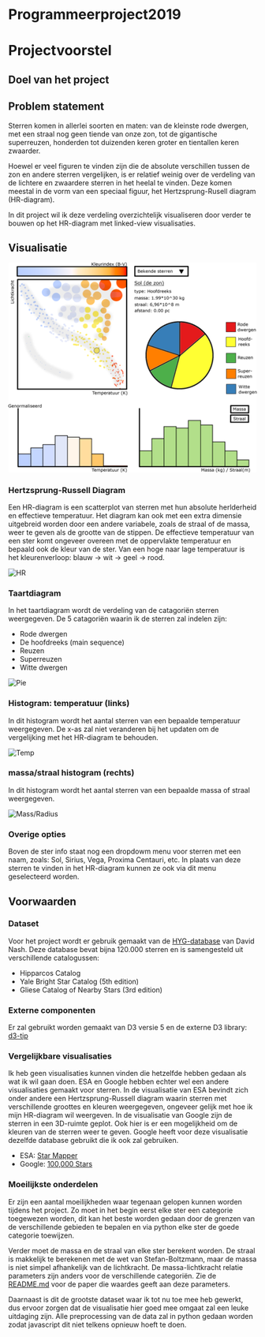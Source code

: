 # Programmeerproject2019
# Projectvoorstel

## Doel van het project


## Problem statement
Sterren komen in allerlei soorten en maten: van de kleinste rode dwergen, met een straal nog geen tiende van onze zon, tot de gigantische superreuzen, honderden tot duizenden keren groter en tientallen keren zwaarder.

Hoewel er veel figuren te vinden zijn die de absolute verschillen tussen de zon en andere sterren vergelijken, is er relatief weinig over de verdeling van de lichtere en zwaardere sterren in het heelal te vinden. Deze komen meestal in de vorm van een speciaal figuur, het Hertzsprung-Rusell diagram (HR-diagram).

In dit project wil ik deze verdeling overzichtelijk visualiseren door verder te bouwen op het HR-diagram met linked-view visualisaties.

## Visualisatie

![Schets](proposal_sketch.png)

### Hertzsprung-Russell Diagram
Een HR-diagram is een scatterplot van sterren met hun absolute herlderheid en effectieve temperatuur. Het diagram kan ook met een extra dimensie uitgebreid worden door een andere variabele, zoals de straal of de massa, weer te geven als de grootte van de stippen.
De effectieve temperatuur van een ster komt ongeveer overeen met de oppervlakte temperatuur en bepaald ook de kleur van de ster. Van een hoge naar lage temperatuur is het kleurenverloop: blauw -> wit -> geel -> rood.

![HR](onclick_HR.png)

### Taartdiagram
In het taartdiagram wordt de verdeling van de catagoriën sterren weergegeven. De 5 catagoriën waarin ik de sterren zal indelen zijn:
- Rode dwergen
- De hoofdreeks (main sequence)
- Reuzen
- Superreuzen
- Witte dwergen

![Pie](onclick_Pie.png)

### Histogram: temperatuur (links)
In dit histogram wordt het aantal sterren van een bepaalde temperatuur weergegeven. De x-as zal niet veranderen bij het updaten om de vergelijking met het HR-diagram te behouden.

![Temp](onclick_hist_temp.png)

### massa/straal histogram (rechts)
In dit histogram wordt het aantal sterren van een bepaalde massa of straal weergegeven.

![Mass/Radius](onclick_hist_mass-radius.png)

### Overige opties
Boven de ster info staat nog een dropdowm menu voor sterren met een naam, zoals: Sol, Sirius, Vega, Proxima Centauri, etc. In plaats van deze sterren te vinden in het HR-diagram kunnen ze ook via dit menu geselecteerd worden.

## Voorwaarden

### Dataset
Voor het project wordt er gebruik gemaakt van de [HYG-database](https://github.com/astronexus/HYG-Database) van David Nash. Deze database bevat bijna 120.000 sterren en is samengesteld uit verschillende catalogussen:
- Hipparcos Catalog
- Yale Bright Star Catalog (5th edition)
- Gliese Catalog of Nearby Stars (3rd edition)

### Externe componenten
Er zal gebruikt worden gemaakt van D3 versie 5 en de externe D3 library: [d3-tip](https://github.com/Caged/d3-tip)

### Vergelijkbare visualisaties
Ik heb geen visualisaties kunnen vinden die hetzelfde hebben gedaan als wat ik wil gaan doen. ESA en Google hebben echter wel een andere visualisaties gemaakt voor sterren. In de visualisatie van ESA bevindt zich onder andere een Hertzsprung-Russell diagram waarin sterren met verschillende groottes en kleuren weergegeven, ongeveer gelijk met hoe ik mijn HR-diagram wil weergeven. In de visualisatie van Google zijn de sterren in een 3D-ruimte geplot. Ook hier is er een mogelijkheid om de kleuren van de sterren weer te geven. Google heeft voor deze visualisatie dezelfde database gebruikt die ik ook zal gebruiken.
- ESA: [Star Mapper](http://sci.esa.int/star_mapper/)
- Google: [100,000 Stars](https://stars.chromeexperiments.com/)

### Moeilijkste onderdelen
Er zijn een aantal moeilijkheden waar tegenaan gelopen kunnen worden tijdens het project. Zo moet in het begin eerst elke ster een categorie toegewezen worden, dit kan het beste worden gedaan door de grenzen van de verschillende gebieden te bepalen en via python elke ster de goede categorie toewijzen.

Verder moet de massa en de straal van elke ster berekent worden. De straal is makkelijk te berekenen met de wet van Stefan-Boltzmann, maar de massa is niet simpel afhankelijk van de lichtkracht. De massa-lichtkracht relatie parameters zijn anders voor de verschillende categoriën. Zie de [README.md](../README.md) voor de paper die waardes geeft aan deze parameters.

Daarnaast is dit de grootste dataset waar ik tot nu toe mee heb gewerkt, dus ervoor zorgen dat de visualisatie hier goed mee omgaat zal een leuke uitdaging zijn. Alle preprocessing van de data zal in python gedaan worden zodat javascript dit niet telkens opnieuw hoeft te doen.
